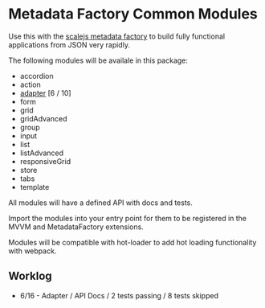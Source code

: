 # Metadata Factory Common Modules

Use this with the [scalejs metadata factory](https://www.github.com/EikosPartners/scalejs.metadataFactory) to build fully functional applications from JSON very rapidly.

The following modules will be availale in this package:

* accordion
* action
* [adapter](https://eikospartners.github.io/scalejs.metadataFactory-common/doc/module-adapter.html) [6 / 10]
* form
* grid
* gridAdvanced
* group
* input
* list
* listAdvanced
* responsiveGrid
* store
* tabs
* template

All modules will have a defined API with docs and tests.

Import the modules into your entry point for them to be registered in the MVVM and MetadataFactory extensions.

Modules will be compatible with hot-loader to add hot loading functionality with webpack.

## Worklog
* 6/16 - Adapter / API Docs / 2 tests passing / 8 tests skipped
